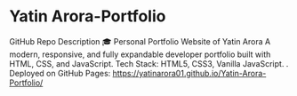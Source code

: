 # Yatin Arora-Portfolio
 GitHub Repo Description 🎓 Personal Portfolio Website of Yatin Arora A modern, responsive, and fully expandable developer portfolio built with HTML, CSS, and JavaScript.   Tech Stack: HTML5, CSS3, Vanilla JavaScript.  . Deployed on GitHub Pages: https://yatinarora01.github.io/Yatin-Arora-Portfolio/
 
